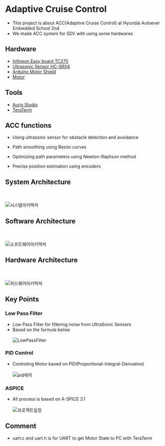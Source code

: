 # Adaptive Cruise Control 

- This project is about ACC(Adaptive Cruise Control) at Hyundai Autoever Embedded School 2nd
- We made ACC system for SDV with using some hardwares


## Hardware
- [Infineon Easy board TC275](https://www.digikey.kr/ko/products/detail/infineon-technologies/KITAURIXTC275ARDSBTOBO1/10667578?utm_adgroup=&utm_source=google&utm_medium=cpc&utm_campaign=Pmax%20Shopping_Product_All&utm_term=&utm_content=&utm_id=go_cmp-21036528233_adg-_ad-__dev-c_ext-_prd-10667578_sig-Cj0KCQjw-ai0BhDPARIsAB6hmP4GtyE3AhTDe7vOSXGbpmWHTTiVLdla1R_-MY38erItiDZqgorse6UaAobREALw_wcB&gad_source=1&gclid=Cj0KCQjw-ai0BhDPARIsAB6hmP4GtyE3AhTDe7vOSXGbpmWHTTiVLdla1R_-MY38erItiDZqgorse6UaAobREALw_wcB)
- [Ultrasonic Sensor HC-SR04](https://eduino.kr/product/detail.html?product_no=39&nbsrc=adwords_x&nbkw=&gad_source=1&gclid=Cj0KCQjw-ai0BhDPARIsAB6hmP6dU0ZLRg7IgXNazApL4weh4fc3JwsXorq5QciUlTTf7ksCfmAgqcgaAlNrEALw_wcB)
- [Arduino Motor Shield](https://www.icbanq.com/P006971500?utm_source=google&utm_medium=cpc&utm_campaign=%EC%87%BC%ED%95%91_%EC%8B%A4%EC%A0%81%EC%B5%9C%EB%8C%80%ED%99%94%EC%BD%94%EB%94%A9&utm_id=%EC%87%BC%ED%95%91_%EC%8B%A4%EC%A0%81%EC%B5%9C%EB%8C%80%ED%99%94%EC%BD%94%EB%94%A9&utm_term=notset&utm_content=%EC%87%BC%ED%95%91_%EC%8B%A4%EC%A0%81%EC%B5%9C%EB%8C%80%ED%99%94%EC%BD%94%EB%94%A9&gad_source=1&gclid=Cj0KCQjw-ai0BhDPARIsAB6hmP7On3Kbtp7nBxEvKo8yfjq5UdLU4JgkGMIDSJbsLtsWIXCcQlugK2EaAtTTEALw_wcB)
- [Motor](https://m.motorbank.kr/goods/goods_view.php?goodsNo=1000009681)

## Tools
- [Aurix Studio](https://www.infineon.com/cms/en/tools/aurix-tools/free-tools/infineon/)
- [TeraTerm](https://teratermproject.github.io/index-en.html)

## ACC functions

- Using ultrasonic sensor for obstacle detection and avoidance

- Path smoothing using Bezier curves

- Optimizing path parameters using Newton-Raphson method
  
- Precise position estimation using encoders


## System Architecture
<br></br>
![시스템아키텍쳐](https://github.com/NahyunEE/AdaptiveCruiseControl/assets/50420981/41f3c79a-603e-45bb-bb33-ace6cc248e40)


## Software Architecture
<br></br>
![소프트웨어아키텍쳐](https://github.com/NahyunEE/AdaptiveCruiseControl/assets/50420981/7df23aba-2fdf-468a-a3f7-c4782f3c8469)


## Hardware Architecture
<br></br>
![하드웨어아키텍쳐](https://github.com/NahyunEE/AdaptiveCruiseControl/assets/50420981/8af89414-2306-41ec-ab2c-89e4b7637491)

## Key Points

### Low Pass Filter
- Low Pass Filter for filtering noise from  UltraSonic Sensors
- Based on the formula below
 <br></br>
![LowPassFilter](https://github.com/NahyunEE/AdaptiveCruiseControl/assets/50420981/63ef3332-4b62-4942-abf0-f0fbd4e1e2d4)


### PID Control
-  Controling Motor based on PID(Proportional-Integral-Derivative)
  <br></br>
  ![pid제어](https://github.com/NahyunEE/AdaptiveCruiseControl/assets/50420981/610dd0cb-79c0-4f12-9977-ae13f6ef8425)

### ASPICE 
- All process is based on A-SPICE 3.1
<br></br>
![프로젝트일정](https://github.com/NahyunEE/AdaptiveCruiseControl/assets/50420981/4b8ef373-9e1a-4140-9c10-29f9030b4ee5)

## Comment

- uart.c and uart.h is for UART to get Motor State to PC with TeraTerm



